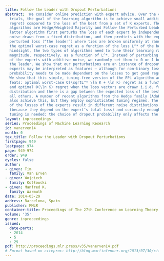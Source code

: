 ```yaml
---
title: Follow the Leader with Dropout Perturbations
abstract: 'We consider online prediction with expert advice. Over the course of many
  trials, the goal of the learning algorithm is to achieve small additional loss (i.e.
  regret) compared to the loss of the best from a set of K experts. The two most popular
  algorithms are Hedge/Weighted Majority and Follow the Perturbed Leader (FPL). The
  latter algorithm first perturbs the loss of each expert by independent additive
  noise drawn from a fixed distribution, and then predicts with the expert of minimum
  perturbed loss (“the leader”) where ties are broken uniformly at random. To achieve
  the optimal worst-case regret as a function of the loss L^* of the best expert in
  hindsight, the two types of algorithms need to tune their learning rate or noise
  magnitude, respectively, as a function of L^*. Instead of perturbing the losses
  of the experts with additive noise, we randomly set them to 0 or 1 before selecting
  the leader. We show that our perturbations are an instance of dropout — because
  experts may be interpreted as features — although for non-binary losses the dropout
  probability needs to be made dependent on the losses to get good regret bounds.
  We show that this simple, tuning-free version of the FPL algorithm achieves two
  feats: optimal worst-case O(\sqrtL^* \ln K + \ln K) regret as a function of L^*,
  and optimal O(\ln K) regret when the loss vectors are drawn i.i.d. from a fixed
  distribution and there is a gap between the expected loss of the best expert and
  all others. A number of recent algorithms from the Hedge family (AdaHedge and FlipFlop)
  also achieve this, but they employ sophisticated tuning regimes. The dropout perturbation
  of the losses of the experts result in different noise distributions for each expert
  (because they depend on the expert’s total loss) and curiously enough no additional
  tuning is needed: the choice of dropout probability only affects the constants.'
layout: inproceedings
series: Proceedings of Machine Learning Research
id: vanerven14
month: 0
tex_title: Follow the Leader with Dropout Perturbations
firstpage: 949
lastpage: 974
page: 949-974
order: 949
cycles: false
author:
- given: Tim
  family: Van Erven
- given: Wojciech
  family: Kotłowski
- given: Manfred K.
  family: Warmuth
date: 2014-05-29
address: Barcelona, Spain
publisher: PMLR
container-title: Proceedings of The 27th Conference on Learning Theory
volume: '35'
genre: inproceedings
issued:
  date-parts:
  - 2014
  - 5
  - 29
pdf: http://proceedings.mlr.press/v35/vanerven14.pdf
# Format based on citeproc: http://blog.martinfenner.org/2013/07/30/citeproc-yaml-for-bibliographies/
---
```

